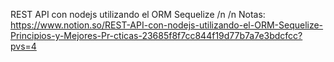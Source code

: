 REST API con nodejs utilizando el ORM Sequelize /n
/n Notas:
https://www.notion.so/REST-API-con-nodejs-utilizando-el-ORM-Sequelize-Principios-y-Mejores-Pr-cticas-23685f8f7cc844f19d77b7a7e3bdcfcc?pvs=4
